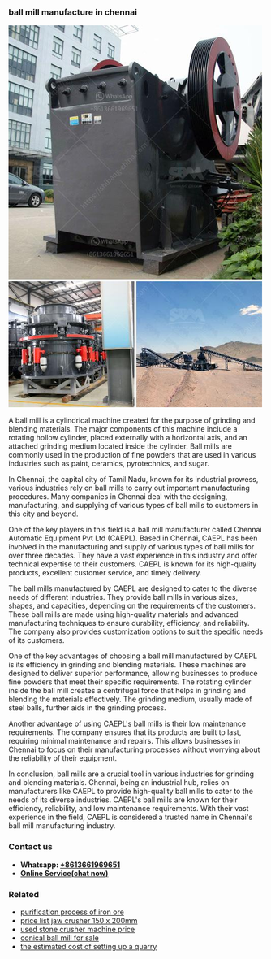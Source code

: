 <h3>ball mill manufacture in chennai</h3><img src='1708589179.jpg' alt=''><p>A ball mill is a cylindrical machine created for the purpose of grinding and blending materials. The major components of this machine include a rotating hollow cylinder, placed externally with a horizontal axis, and an attached grinding medium located inside the cylinder. Ball mills are commonly used in the production of fine powders that are used in various industries such as paint, ceramics, pyrotechnics, and sugar.</p><p>In Chennai, the capital city of Tamil Nadu, known for its industrial prowess, various industries rely on ball mills to carry out important manufacturing procedures. Many companies in Chennai deal with the designing, manufacturing, and supplying of various types of ball mills to customers in this city and beyond.</p><p>One of the key players in this field is a ball mill manufacturer called Chennai Automatic Equipment Pvt Ltd (CAEPL). Based in Chennai, CAEPL has been involved in the manufacturing and supply of various types of ball mills for over three decades. They have a vast experience in this industry and offer technical expertise to their customers. CAEPL is known for its high-quality products, excellent customer service, and timely delivery.</p><p>The ball mills manufactured by CAEPL are designed to cater to the diverse needs of different industries. They provide ball mills in various sizes, shapes, and capacities, depending on the requirements of the customers. These ball mills are made using high-quality materials and advanced manufacturing techniques to ensure durability, efficiency, and reliability. The company also provides customization options to suit the specific needs of its customers.</p><p>One of the key advantages of choosing a ball mill manufactured by CAEPL is its efficiency in grinding and blending materials. These machines are designed to deliver superior performance, allowing businesses to produce fine powders that meet their specific requirements. The rotating cylinder inside the ball mill creates a centrifugal force that helps in grinding and blending the materials effectively. The grinding medium, usually made of steel balls, further aids in the grinding process.</p><p>Another advantage of using CAEPL's ball mills is their low maintenance requirements. The company ensures that its products are built to last, requiring minimal maintenance and repairs. This allows businesses in Chennai to focus on their manufacturing processes without worrying about the reliability of their equipment.</p><p>In conclusion, ball mills are a crucial tool in various industries for grinding and blending materials. Chennai, being an industrial hub, relies on manufacturers like CAEPL to provide high-quality ball mills to cater to the needs of its diverse industries. CAEPL's ball mills are known for their efficiency, reliability, and low maintenance requirements. With their vast experience in the field, CAEPL is considered a trusted name in Chennai's ball mill manufacturing industry.</p><h3>Contact us</h3><ul><li><strong>Whatsapp:&nbsp;<a href="https://wa.me/8613661969651">+8613661969651</a></strong></li><li><a href="https://swt.shibang-china.com/?git&amp;zhl&amp;ball mill manufacture in chennai"><strong>Online Service(chat now)</strong></a></li></ul><h3>Related</h3><ul><li><a href='purification process of iron ore.md'>purification process of iron ore</a></li><li><a href='price list jaw crusher 150 x 200mm.md'>price list jaw crusher 150 x 200mm</a></li><li><a href='used stone crusher machine price.md'>used stone crusher machine price</a></li><li><a href='conical ball mill for sale.md'>conical ball mill for sale</a></li><li><a href='the estimated cost of setting up a quarry.md'>the estimated cost of setting up a quarry</a></li></ul>